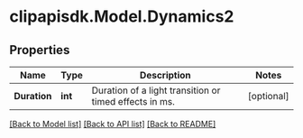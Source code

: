 # clipapisdk.Model.Dynamics2

## Properties

Name | Type | Description | Notes
------------ | ------------- | ------------- | -------------
**Duration** | **int** | Duration of a light transition or timed effects in ms. | [optional] 

[[Back to Model list]](../README.md#documentation-for-models) [[Back to API list]](../README.md#documentation-for-api-endpoints) [[Back to README]](../README.md)

